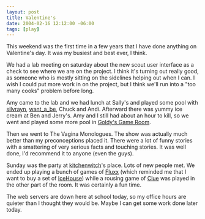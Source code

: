 ```yaml
---
layout: post
title: Valentine's
date: 2004-02-16 12:12:00 -06:00
tags: [play]
---
```

This weekend was the first time in a few years that I have done anything on Valentine's day.  It was my busiest and best ever, I think.

We had a lab meeting on saturday about the new scout user interface as a check to see where we are on the project.  I think it's turning out really good, as someone who is mostly sitting on the sidelines helping out when I can.  I wish I could put more work in on the project, but I think we'll run into a "too many cooks" problem before long.

Amy came to the lab and we had lunch at Sally's and played some pool with <a href="http://silvrayn.livejournal.com">silvrayn</a>, <a href="http://want_a_be.livejournal.com">want_a_be</a>, Chuck and Andi.  Afterward there was yummy ice cream at Ben and Jerry's.   Amy and I still had about an hour to kill, so we went and played some more pool in <a href="http://www.coffman.umn.edu/goldys/">Goldy's Game Room</a>.

Then we went to The Vagina Monologues.  The show was actually much better than my preconceptions placed it.  There were a lot of funny stories with a smattering of very serious facts and touching stories.  It was well done, I'd recommend it to anyone (even the guys).

Sunday was the party at <a href="http://kitchenwitch.livejournal.com">kitchenwitch</a>'s place.  Lots of new people met.  We ended up playing a bunch of games of <a href="http://www.wunderland.com/LooneyLabs/Fluxx/Default.html">Fluxx</a> (which reminded me that I want to buy a set of <a href="http://wunderland.com/icehouse/Default.html">IceHouse</a>) while a rousing game of <a href="http://www.amazon.com/exec/obidos/ASIN/B00000IWCY/002-7753593-4996068">Clue</a> was played in the other part of the room.  It was certainly a fun time.

The web servers are down here at school today, so my office hours are quieter than I thought they would be.  Maybe I can get some work done later today.
